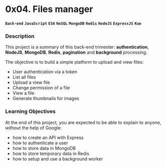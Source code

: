 # 0x04. Files manager

**`Back-end`** **`JavaScript`** **`ES6`** **`NoSQL`** **`MongoDB`** **`Redis`** **`NodeJS`** **`ExpressJS`** **`Kue`**

### Description

This project is a summary of this back-end trimester: **authentication**, **NodeJS**, **MongoDB**, **Redis**, **pagination** and **background** processing.

The objective is to build a simple platform to upload and view files:

- User authentication via a token
- List all files
- Upload a view file
- Change permission of a file
- View a file
- Generate thumbnails for images

### Learning Objectives

At the end of this project, you are expected to be able to explain to anyone, without the help of Google:

- how to create an API with Express
- how to authenticate a user
- how to store data in MongoDB
- how to store temporary data in Redis
- how to setup and use a background worker
